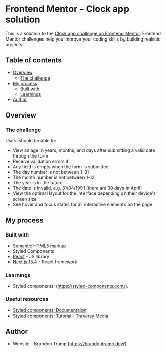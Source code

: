 # Frontend Mentor - Clock app solution

This is a solution to the [Clock app challenge on Frontend Mentor](https://www.frontendmentor.io/challenges/clock-app-LMFaxFwrM). Frontend Mentor challenges help you improve your coding skills by building realistic projects.

## Table of contents

- [Overview](#overview)
  - [The challenge](#the-challenge)
- [My process](#my-process)
  - [Built with](#built-with)
  - [Learnings](#learnings)
- [Author](#author)

## Overview

### The challenge

Users should be able to:

- View an age in years, months, and days after submitting a valid date through the form
- Receive validation errors if:
- Any field is empty when the form is submitted
- The day number is not between 1-31
- The month number is not between 1-12
- The year is in the future
- The date is invalid, e.g. 31/04/1991 (there are 30 days in April)
- View the optimal layout for the interface depending on their device's screen size
- See hover and focus states for all interactive elements on the page

## My process

### Built with

- Semantic HTML5 markup
- Styled Components
- [React](https://reactjs.org/) - JS library
- [Next.js 13.4](https://nextjs.org/docs/getting-started) - React framework

### Learnings

- Styled components: (https://styled-components.com/).

### Useful resources

- [Styled components: Documentaion](https://styled-components.com/docs/basics#getting-started)
- [Styled components: Tutorial - Traversy Media](https://www.youtube.com/watch?v=02zO0hZmwnw&t=450s)

## Author

- Website - Brandon Trump (https://brandontrump.dev/)
